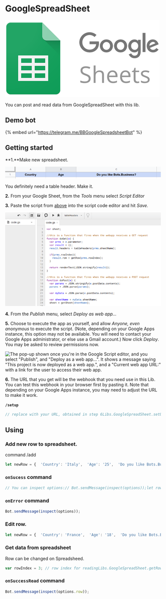 # GoogleSpreadSheet

![](../.gitbook/assets/image.png)

You can post and read data from GoogleSpreadSheet with this lib.

## Demo bot

{% embed url="https://telegram.me/BBGoogleSpreadsheetBot" %}



## Getting started

**1.**Make new spreadsheet. 

![](../.gitbook/assets/image%20%2825%29.png)

You definitely need a table header. Make it.

**2.** From your Google Sheet, from the _Tools_ menu select _Script Editor_

**3.** Paste the script from [above](https://gist.github.com/bots-business/b627418423a2c5df3b4ed329181077f0) into the script code editor and hit _Save._

![](../.gitbook/assets/image%20%281%29.png)

**4.**  From the _Publish_ menu, select _Deploy as web app…_  
  
**5.** Choose to execute the app as yourself, and allow _Anyone, even anonymous_ to execute the script. \(Note, depending on your Google Apps instance, this option may not be available. You will need to contact your Google Apps administrator, or else use a Gmail account.\) Now click _Deploy_. You may be asked to review permissions now.

![The pop-up shown once you&apos;re in the Google Script editor, and you select &quot;Publish&quot;, and &quot;Deploy as a web app...&quot;. It shows a message saying &quot;This project is now deployed as a web app.&quot;, and a &quot;Current web app URL:&quot; with a link for the user to access their web app.](https://static1.squarespace.com/static/51814c87e4b0c1fda9c1fc50/t/5ab15222758d468109439ada/1521570432794/2-google-sheets-script-deploy.png?format=500w)

**6.** The URL that you get will be the webhook that you need use in this Lib. You can test this webhook in your browser first by pasting it. Note that depending on your Google Apps instance, you may need to adjust the URL to make it work. 

**`/setup`**

```javascript
// replace with your URL, obtained in step 6Libs.GoogleSpreadSheet.setUrl("https://script.google.com/macros/*******");
```



## Using

### Add new row to spreadsheet.

command /add

```javascript
let newRow = {  'Country': 'Italy',  'Age': '25',  'Do you like Bots.Business?': 'YES'}let prms = {  sheetName: "Users",  // sheet name  row: newRow,  onSuccess: "onSuccess",  // this command will be executed on Success  onError: "onError"       // this command will be executed on Error}Libs.GoogleSpreadSheet.addRow(prms)
```

### `onSucess` command

```javascript
// You can inspect options:// Bot.sendMessage(inspect(options));let rowIndex = options.rowIndex;User.setProperty("rowIndex", rowIndex, "integer"); // You can set row index to optionsBot.sendMessage("Posted at row: " + rowIndex +     "\nInserted values: " + options.inserted);
```

### `onError` command

```javascript
Bot.sendMessage(inspect(options));
```

### Edit row.

```javascript
let newRow = {  'Country': 'France',  'Age': '18',  'Do you like Bots.Business?': 'YES'}let prms = {  sheetName: "Users",  // sheet name  row: newRow,  onSuccess: "onSuccess",  // this command will be executed on Success  onError: "onError"       // this command will be executed on Error}prms.rowIndex = 3;  // row index for editingLibs.GoogleSpreadSheet.editRow(prms);
```

### Get data from spreadsheet

Row can be changed on Spreadsheed.

```javascript
var rowIndex = 3; // row index for readingLibs.GoogleSpreadSheet.getRow({  sheetName: "Users",  rowIndex: rowIndex,  onSuccess: "onSuccessRead",  onError: "onError"})
```

### `onSuccessRead` command

```javascript
Bot.sendMessage(inspect(options.row));
```

